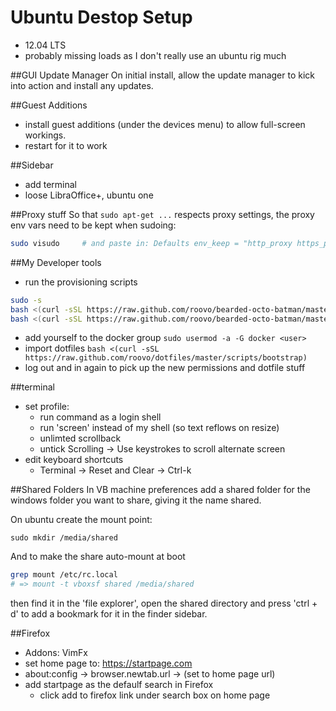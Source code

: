 # Ubuntu Destop Setup

* 12.04 LTS
* probably missing loads as I don't really use an ubuntu rig much


##GUI Update Manager
On initial install, allow the update manager to kick into action and install
any updates.

##Guest Additions
* install guest additions (under the devices menu) to allow full-screen
workings.
* restart for it to work

##Sidebar
* add terminal
* loose LibraOffice+, ubuntu one

##Proxy stuff
So that `sudo apt-get ...` respects proxy settings, the proxy env vars need
to be kept when sudoing:

```sh
sudo visudo     # and paste in: Defaults env_keep = "http_proxy https_proxy ftp_proxy"
```

##My Developer tools
* run the provisioning scripts
```sh
sudo -s
bash <(curl -sSL https://raw.github.com/roovo/bearded-octo-batman/master/provision_dev_essentials)
bash <(curl -sSL https://raw.github.com/roovo/bearded-octo-batman/master/provision_dockerize)
```
* add yourself to the docker group `sudo usermod -a -G docker <user>`
* import dotfiles `bash <(curl -sSL https://raw.github.com/roovo/dotfiles/master/scripts/bootstrap)`
* log out and in again to pick up the new permissions and dotfile stuff

##terminal
* set profile:
  - run command as a login shell
  - run 'screen' instead of my shell (so text reflows on resize)
  - unlimted scrollback
  - untick Scrolling -> Use keystrokes to scroll alternate screen
* edit keyboard shortcuts
  * Terminal -> Reset and Clear -> Ctrl-k

##Shared Folders
In VB machine preferences add a shared folder for the windows folder you want
to share, giving it the name shared.

On ubuntu create the mount point:

`sudo mkdir /media/shared`

And to make the share auto-mount at boot

```sh
grep mount /etc/rc.local
# => mount -t vboxsf shared /media/shared
```

then find it in the 'file explorer', open the shared directory and press
'ctrl + d' to add a bookmark for it in
the finder sidebar.

##Firefox
* Addons: VimFx
* set home page to: https://startpage.com
* about:config -> browser.newtab.url -> (set to home page url)
* add startpage as the defaulf search in Firefox
  - click add to firefox link under search box on home page
